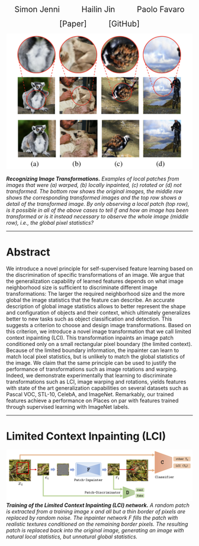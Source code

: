 <p align="center">
  <a href="https://sjenni.github.io" style="font-size: 21px; text-decoration: none">Simon Jenni</a> 
  &nbsp; &nbsp; &nbsp; &nbsp; &nbsp; &nbsp; &nbsp;  
  <a href="https://sites.google.com/view/hailinjin" style="font-size: 21px; text-decoration: none">Hailin Jin</a> 
  &nbsp; &nbsp; &nbsp; &nbsp; &nbsp; &nbsp; &nbsp;  
  <a href="http://www.cvg.unibe.ch/people/favaro" style="font-size: 21px; text-decoration: none">Paolo Favaro</a>
</p>


<p align="center">
  <a href="https://sjenni.github.io/LCI/" style="font-size: 21px; text-decoration: none">[Paper]</a>
  &nbsp; &nbsp; &nbsp; &nbsp; &nbsp; &nbsp; &nbsp;  
  <a href="https://github.com/sjenni/LCI" style="font-size: 21px; text-decoration: none">[GitHub]</a> 
</p>


<p align="center">
    <img src="assets/Fig1.png" width="600">
</p>

***Recognizing Image Transformations.*** *Examples of local patches from images that were (a) warped, (b) locally inpainted,  (c) rotated or (d) not transformed.  The bottom row shows the original images, the middle row shows the corresponding transformed images and the top row shows a detail of the transformed image.  By only observing a local patch (top row), is it possible in all of the above cases to tell if and how an image has been transformed or is it instead necessary  to  observe  the  whole  image  (middle  row), i.e., the global pixel statistics?*


___


# Abstract

We introduce a novel principle for self-supervised feature learning based on the discrimination of specific transformations of an image. 
We argue that the generalization capability of learned features depends on what image neighborhood size is sufficient to discriminate different image transformations: The larger the required neighborhood size and the more global the image statistics that the feature can describe. An accurate description of global image statistics allows to better represent the shape and configuration of objects and their context, which ultimately generalizes better to new tasks such as object classification and detection.
This suggests a criterion to choose and design image transformations. 
Based on this criterion, we introduce a novel image transformation that we call limited context inpainting (LCI).
This transformation inpaints an image patch conditioned only on a small rectangular pixel boundary (the limited context). Because of the limited boundary information, the inpainter can learn to match local pixel statistics, but is unlikely to match the global statistics of the image.
We claim that the same principle can be used to justify the performance of transformations such as image rotations and warping.
Indeed, we demonstrate experimentally that learning to discriminate transformations such as LCI, image warping and rotations, yields features with state of the art generalization capabilities on several datasets such as Pascal VOC, STL-10, CelebA, and ImageNet. Remarkably, our trained features achieve a performance on Places on par with features trained through supervised learning with ImageNet labels.


___


# Limited Context Inpainting (LCI)

![Model](assets/model_LCI.png)
***Training of the Limited Context Inpainting (LCI) network.*** *A random patch is extracted from a training image x and all but a thin border of pixels are replaced by random noise.  The inpainter network F fills the patch with realistic textures conditioned on the remaining border pixels. The resulting patch is replaced back into the original image, generating an image with natural local statistics, but unnatural global statistics.*


